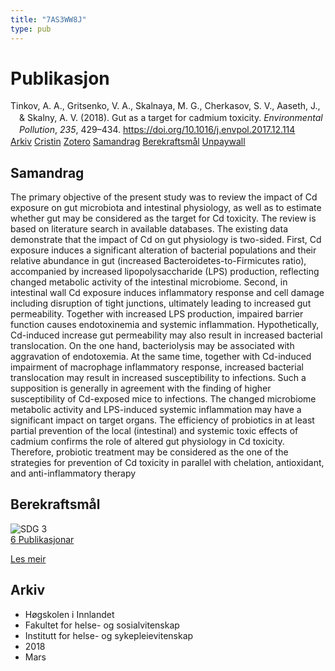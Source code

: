 ```yaml
---
title: "7AS3WW8J"
type: pub
---
```

<h1>Publikasjon</h1>
<article id="csl-bib-container-7AS3WW8J" class="csl-bib-container">
  <div class="csl-bib-body" style="line-height: 1.35; padding-left: 1em; text-indent:-1em;">
  <div class="csl-entry">Tinkov, A. A., Gritsenko, V. A., Skalnaya, M. G., Cherkasov, S. V., Aaseth, J., &amp; Skalny, A. V. (2018). Gut as a target for cadmium toxicity. <i>Environmental Pollution</i>, <i>235</i>, 429&#x2013;434. <a href="https://doi.org/10.1016/j.envpol.2017.12.114">https://doi.org/10.1016/j.envpol.2017.12.114</a></div>
</div>
  <div class="csl-bib-buttons">
    <a href="#taxonomy-article-7AS3WW8J" class="csl-bib-button">Arkiv</a>
    <a href="https://app.cristin.no/results/show.jsf?id=1574266" alt="Cristin URL" class="csl-bib-button">Cristin</a>
    <a href="http://zotero.org/groups/5402882/items/7AS3WW8J" alt="Zotero URL" class="csl-bib-button">Zotero</a>
    <a href="#abstract-article-7AS3WW8J" class="csl-bib-button">Samandrag</a>
    <a href="#sdg-article-7AS3WW8J" class="csl-bib-button">Berekraftsmål</a>
    <a href="https://doi.org/10.1016/j.envpol.2017.12.114" class="csl-bib-button">Unpaywall</a>
  </div>
  <div id="csl-bib-meta-container-7AS3WW8J"></div>
</article>
<div id="csl-bib-meta-7AS3WW8J" class="csl-bib-meta">
  <article id="abstract-article-7AS3WW8J" class="abstract-article">
    <h1>Samandrag</h1>
    The primary objective of the present study was to review the impact of Cd exposure on gut microbiota and intestinal physiology, as well as to estimate whether gut may be considered as the target for Cd toxicity. The review is based on literature search in available databases. The existing data demonstrate that the impact of Cd on gut physiology is two-sided. First, Cd exposure induces a significant alteration of bacterial populations and their relative abundance in gut (increased Bacteroidetes-to-Firmicutes ratio), accompanied by increased lipopolysaccharide (LPS) production, reflecting changed metabolic activity of the intestinal microbiome. Second, in intestinal wall Cd exposure induces inflammatory response and cell damage including disruption of tight junctions, ultimately leading to increased gut permeability. Together with increased LPS production, impaired barrier function causes endotoxinemia and systemic inflammation. Hypothetically, Cd-induced increase gut permeability may also result in increased bacterial translocation. On the one hand, bacteriolysis may be associated with aggravation of endotoxemia. At the same time, together with Cd-induced impairment of macrophage inflammatory response, increased bacterial translocation may result in increased susceptibility to infections. Such a supposition is generally in agreement with the finding of higher susceptibility of Cd-exposed mice to infections. The changed microbiome metabolic activity and LPS-induced systemic inflammation may have a significant impact on target organs. The efficiency of probiotics in at least partial prevention of the local (intestinal) and systemic toxic effects of cadmium confirms the role of altered gut physiology in Cd toxicity. Therefore, probiotic treatment may be considered as the one of the strategies for prevention of Cd toxicity in parallel with chelation, antioxidant, and anti-inflammatory therapy
  </article>
  <article id="sdg-article-7AS3WW8J" class="sdg-article">
    <h1>Berekraftsmål</h1>
    <div class="sdg-container"><div id="sdg3" class="sdg"> <img src="{{< params subfolder >}}images/sdg/sdg03_no.png" class="image" alt="SDG 3"> <div class="sdg-overlay"> <a href="{{< params subfolder >}}no/archive/?sdg=3#archive" class="sdg-publication-count"><span>6</span> Publikasjonar</a> <p><a href="NA" class="sdg-read-more">Les meir</a></p> </div> </div></div>
  </article>
  <article id="taxonomy-article-7AS3WW8J" class="taxonomy-article">
    <h1>Arkiv</h1>
    <ul>
      <li>Høgskolen i Innlandet</li>
      <li>Fakultet for helse- og sosialvitenskap</li>
      <li>Institutt for helse- og sykepleievitenskap</li>
      <li>2018</li>
      <li>Mars</li>
    </ul>
  </article>
</div>
